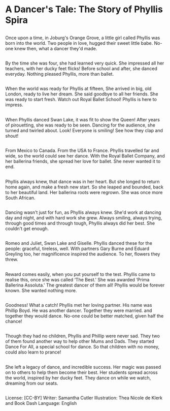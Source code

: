 # A Dancer's Tale: The Story of Phyllis Spira

##
Once upon a time, in Joburg's
Orange Grove, a little girl called
Phyllis
was born into the world.
Two people in love, hugged
their sweet little babe. No-one
knew then,
what a dancer they'd made.

##
By the time she was four,
she had learned very quick.
She impressed all her teachers,
with her ducky feet flicks!
Before school and after,
she danced everyday.
Nothing pleased Phyllis,
more than ballet.

##
When the world was ready
for Phyllis at fifteen,
She arrived in big, old London,
ready to live her dream.
She said goodbye to all her
friends.
She was ready to start fresh.
Watch out Royal Ballet School!
Phyllis is here to impress.

##
When Phyllis danced Swan
Lake,
it was fit to show the Queen!
After years of pirouetting,
she was ready to be seen.
Dancing for the audience,
she turned and twirled about.
Look! Everyone is smiling!
See how they clap and shout!

##
From Mexico to Canada.
From the USA to France.
Phyllis travelled far and wide,
so the world could see her
dance.
With the Royal Ballet Company,
and her ballerina friends,
she spread her love for ballet.
She never wanted it to end.

##
Phyllis always knew,
that dance was in her heart.
But she longed to return home
again,
and make a fresh new start.
So she leaped and bounded,
back to her beautiful land.
Her ballerina roots were
regrown.
She was once more South
African.

##
Dancing wasn't just for fun,
as Phyllis always knew.
She'd work at dancing day and
night,
and with hard work she grew.
Always smiling, always trying,
through good times and
through tough,
Phyllis always did her best.
She couldn't get enough.

##
Romeo and Juliet,
Swan Lake and Giselle.
Phyllis danced these for the
people:
graceful, tireless, well.
With partners Gary Burne
and Eduard Greyling too,
her magnificence inspired the
audience.
To her, flowers they threw.

##
Reward comes easily,
when you put yourself to the
test.
Phyllis came to realise this,
once she was called ‘The Best.'
She was awarded ‘Prima
Ballerina Assoluta.'
The greatest dancer of them all!
Phyllis would be forever known.
She wanted nothing more.

##
Goodness! What a catch!
Phyllis met her loving partner.
His name was Phillip Boyd.
He was another dancer.
Together they were married.
and together they would dance.
No-one could be better
matched,
given half the chance!

##
Though they had no children,
Phyllis and Phillip were never
sad.
They two of them found another
way
to help other Mums and Dads.
They started Dance For All,
a special school for dance.
So that children with no money,
could also learn to prance!

##
She left a legacy of dance,
and incredible success.
Her magic was passed on to
others
to help them become their best.
Her students spread across the
world,
inspired by her ducky feet.
They dance on while we watch,
dreaming from our seats.

##
License: [CC-BY]
Writer: Samantha Cutler
Illustration: Thea Nicole de Klerk and Book Dash
Language: English
